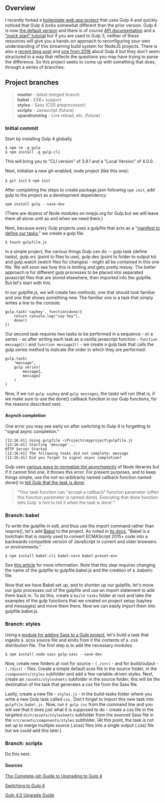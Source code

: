
## Overview

I recently forked a [boilerplate web app project](https://github.com/jh3y/gulp-boilerplate) that uses Gulp 4 and quickly noticed that Gulp 4 looks somewhat different than the prior version. Gulp 4 is now [the default version](https://medium.com/gulpjs/version-4-now-default-92c6cd4beb45) and there is of course [API documentation](https://gulpjs.org/API.html) and a ["quick start" tutorial](https://gulpjs.com/docs/en/getting-started/quick-start) but if you are used to Gulp 3, neither of these resources will give you a hands-on approach to reconfiguring your own understanding of this streaming build system for NodeJS projects.  There is also a [recent blog post](https://www.webstoemp.com/blog/switching-to-gulp4/) and [one from 2016]((https://www.joezimjs.com/javascript/complete-guide-upgrading-gulp-4/)) about Gulp 4 but they don't seem structured in a way that reflects the questions you may have trying to parse the difference. So this project seeks to come up with something that does, through a series of branches.

## Project branches

> **master** - latest merged branch  
> **babel** - ES6+ support  
> **styles** - Sass (CSS preprocessor)  
> **scripts** - Javascript (future)  
> **upandrunning** - Live reload, etc. (future) 

### Initial commit

Start by installing Gulp 4 globally

```
$ npm rm -g gulp
$ npm install -g gulp-cli
```

This will bring you to "CLI version" of 3.9.1 and a "Local Version" of 4.0.0.

Next, initialize a new git-enabled, node project (like this one):

`$ git init`
`$ npm init`

After completing the steps to create package.json following `npm init`, add gulp to the project as a development dependency:

`npm install gulp --save-dev`

(There are dozens of Node modules on nmpjs.org for Gulp but we will leave them all alone until as and when we need them.)

Next, because every Gulp projects uses a gulpfile that acts as a "[manifest to define our tasks](http://brandonclapp.com/what-is-gulp-js-and-why-use-it/)," we create a gulp file.

`$ touch gulpfile.js`

In a simple project, the various things Gulp can do -- gulp.task (define tasks), gulp.src (point to files to use), gulp.des (point to folder to output to) and gulp.watch (watch files for changes) - might all be contained in this one file. We will soon see how this is limiting and gets pretty messy. The better approach is for different gulp processes to be placed into separated javascript files that are stored elsewhere, then imported into the gulpfile. But let's start with this.

In our gulpfile.js, we will create two methods, one that should look familiar and one that shows something new. The familiar one is a task that simply writes a line to the console:

```
gulp.task('sayhey', function(done){
    return console.log("say hey"),
    done()
})
```

Our second task requires two tasks to be performed in a sequence - or a series - so after writing each task as a vanilla javascript function - `function message1()` and `function message2()` - we create a gulp task that calls the gulp.series method to indicate the order in which they are performed:

```
gulp.task(
    "message",
    gulp.series(
        message1,
        message2
    )
)
```

Now, if we run `gulp sayhey` and `gulp messages`, the tasks will run (that is, if we make sure to use the done() callback function in our Gulp functions, for the reasons described next.

#### Asynch completion

One error you may see early on after switching to Gulp 4 is forgetting to "signal async completion."

```
[12:16:41] Using gulpfile ~\Projects\myproject\gulpfile.js
[12:16:41] Starting 'message'...
HTTP Server Started
[12:16:41] The following tasks did not complete: message
[12:16:41] Did you forget to signal async completion?
```

Gulp uses [various ways to normalize the asynchonicity](https://gulpjs.com/docs/en/getting-started/async-completion) of Node libraries but if it cannot find one, it throws this error. For present purposes, and to keep things simple, use the not-so-arbitrarily named callback function named done() to [tell Gulp that the task is done](https://stackoverflow.com/questions/29694425/what-does-gulp-done-method-do):

> "Your task function can "accept a callback" function parameter (often this function parameter is named done). Executing that done function tells Gulp 'a hint to tell it when the task is done'."

### Branch: babel

To write the gulpfile in es6, and thus use the import command rather than require(), let's add [Babel](https://babeljs.io) to the project. As noted in [its docs](https://babeljs.io/docs/en/), "Babel is a toolchain that is mainly used to convert ECMAScript 2015+ code into a backwards compatible version of JavaScript in current and older browsers or environments." 

`$ npm install babel-cli babel-core babel-preset-env`

See [this article](https://stackoverflow.com/questions/31444350/is-it-possible-write-a-gulpfile-in-es6) for more information. Note that this step requires changing the name of the gulpfile to gulpfile.babel.js and the creation of a .babelrc file.

Now that we have Babel set up, and to shorten up our gulpfile, let's move our gulp processes out of the gulpfile and use an import statement to add them back in. To do this, create a `build-tasks` folder at root and take the examples of the gulp functions that we created on project setup (sayhey and messages) and move them there. Now we can easily import them into gulpfile.babel.js.

### Branch: styles

Using a [module for adding Sass to a Gulp project](https://www.npmjs.com/package/gulp-sass), let's build a task that ingests a .scss source file and emits from it the contents of a .css distribution file. The first step is to add the necessary modules:

```
$ npm install node-sass gulp-sass --save-dev
```

Now, create new folders at root for source - `(./src)` - and for build/output - `(./dist)` - files. Create a simple default.scss file in the source folder, in the `/components/styles` subfolder and add a few variable-driven styles. Next, create an `/assets/stylesheets` subfolder in the source folder; this will be the destination of the task that generates a css file from the Sass file. 

Lastly, create a new file - `styles.js` - in the build-tasks folder where you write a new Gulp task called `css.` Don't forget to import this new task into `gulpfile.babel.js.` Now, run `$ gulp css` from the command line and you will see that it does just what it is supposed to do - create a css file in the targeted `dist/assets/stylesheets` subfolder from the sourced Sass file in the `src/assets/components/styles` subfolder. (At this point, the task is not set up to merge multiple source (.scss) files into a single output (.css) file but we could add this later.)

### Branch: scripts

Do this next. 

#### Sources

[The Complete-ish Guide to Upgrading to Gulp 4](https://www.joezimjs.com/javascript/complete-guide-upgrading-gulp-4/)

[Switching to Gulp 4](https://www.webstoemp.com/blog/switching-to-gulp4/)

[Gulp 4.0 Upgrade Guide](https://zzz.buzz/2016/11/19/gulp-4-0-upgrade-guide/)